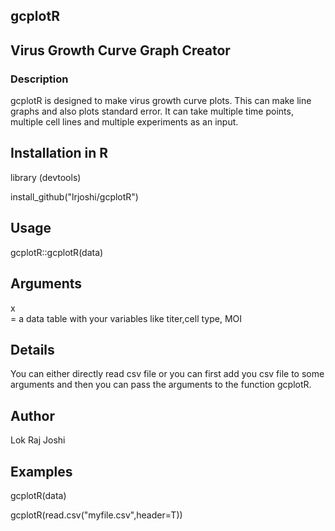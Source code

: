 ## gcplotR 

## Virus Growth Curve Graph Creator

### Description

gcplotR is designed to make virus growth curve plots. This can make line graphs and also plots standard error. It can take multiple time points, multiple cell lines and multiple experiments as an input.

## Installation in R
library (devtools)

install_github("lrjoshi/gcplotR")

## Usage

gcplotR::gcplotR(data)

## Arguments
x	
= a data table with your variables like titer,cell type, MOI

## Details

You can either directly read csv file or you can first add you csv file to some arguments and then you can pass the arguments to the function gcplotR.

## Author

Lok Raj Joshi

## Examples

gcplotR(data)

gcplotR(read.csv("myfile.csv",header=T))


